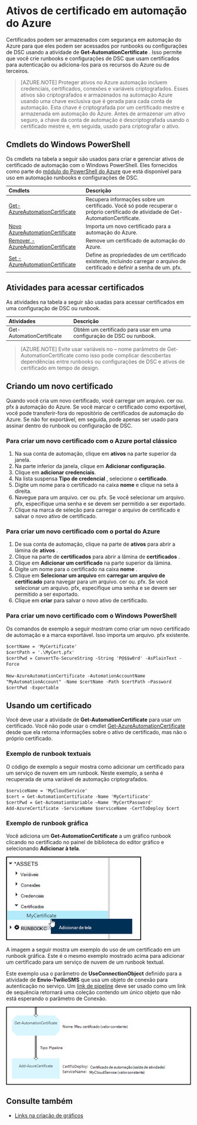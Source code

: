 <properties 
   pageTitle="Ativos no Azure automação de certificado | Microsoft Azure"
   description="Certificados podem ser armazenados com segurança em automação do Azure para que eles podem ser acessados por runbooks ou configurações de DSC para autenticar Azure e recursos de terceiros.  Este artigo explica os detalhes de certificados e como trabalhar com eles em textuais e gráfica de criação."
   services="automation"
   documentationCenter=""
   authors="mgoedtel"
   manager="stevenka"
   editor="tysonn" />
<tags 
   ms.service="automation"
   ms.devlang="na"
   ms.topic="article"
   ms.tgt_pltfrm="na"
   ms.workload="infrastructure-services"
   ms.date="02/23/2016"
   ms.author="magoedte;bwren" />

# <a name="certificate-assets-in-azure-automation"></a>Ativos de certificado em automação do Azure

Certificados podem ser armazenados com segurança em automação do Azure para que eles podem ser acessados por runbooks ou configurações de DSC usando a atividade de **Get-AutomationCertificate** . Isso permite que você crie runbooks e configurações de DSC que usam certificados para autenticação ou adiciona-los para os recursos do Azure ou de terceiros.

>[AZURE.NOTE] Proteger ativos no Azure automação incluem credenciais, certificados, conexões e variáveis criptografados. Esses ativos são criptografados e armazenados na automação Azure usando uma chave exclusiva que é gerada para cada conta de automação. Esta chave é criptografada por um certificado mestre e armazenada em automação do Azure. Antes de armazenar um ativo seguro, a chave da conta de automação é descriptografada usando o certificado mestre e, em seguida, usado para criptografar o ativo.

## <a name="windows-powershell-cmdlets"></a>Cmdlets do Windows PowerShell

Os cmdlets na tabela a seguir são usados para criar e gerenciar ativos de certificado de automação com o Windows PowerShell. Eles fornecidos como parte do [módulo do PowerShell do Azure](../powershell-install-configure.md) que está disponível para uso em automação runbooks e configurações de DSC.

|Cmdlets|Descrição|
|:---|:---|
|[Get-AzureAutomationCertificate](http://msdn.microsoft.com/library/dn913765.aspx)|Recupera informações sobre um certificado. Você só pode recuperar o próprio certificado de atividade de Get-AutomationCertificate.|
|[Novo AzureAutomationCertificate](http://msdn.microsoft.com/library/dn913764.aspx)|Importa um novo certificado para a automação do Azure.|
|[Remover - AzureAutomationCertificate](http://msdn.microsoft.com/library/dn913773.aspx)|Remove um certificado de automação do Azure.|
|[Set - AzureAutomationCertificate](http://msdn.microsoft.com/library/dn913763.aspx)|Define as propriedades de um certificado existente, incluindo carregar o arquivo de certificado e definir a senha de um. pfx.|

## <a name="activities-to-access-certificates"></a>Atividades para acessar certificados

As atividades na tabela a seguir são usadas para acessar certificados em uma configuração de DSC ou runbook.

|Atividades|Descrição|
|:---|:---|
|Get-AutomationCertificate|Obtém um certificado para usar em uma configuração de DSC ou runbook.|

>[AZURE.NOTE] Evite usar variáveis no – nome parâmetro de Get-AutomationCertificate como isso pode complicar descobertas dependências entre runbooks ou configurações de DSC e ativos de certificado em tempo de design.

## <a name="creating-a-new-certificate"></a>Criando um novo certificado

Quando você cria um novo certificado, você carregar um arquivo. cer ou. pfx à automação do Azure. Se você marcar o certificado como exportável, você pode transferir-fora do repositório de certificados de automação do Azure. Se não for exportável, em seguida, pode apenas ser usado para assinar dentro do runbook ou configuração de DSC.

### <a name="to-create-a-new-certificate-with-the-azure-classic-portal"></a>Para criar um novo certificado com o Azure portal clássico

1. Na sua conta de automação, clique em **ativos** na parte superior da janela.
1. Na parte inferior da janela, clique em **Adicionar configuração**.
1. Clique em **adicionar credenciais**.
2. Na lista suspensa **Tipo de credencial** , selecione o **certificado**.
3. Digite um nome para o certificado na caixa **nome** e clique na seta à direita.
4. Navegue para um arquivo. cer ou. pfx.  Se você selecionar um arquivo. pfx, especifique uma senha e se devem ser permitido a ser exportado.
1. Clique na marca de seleção para carregar o arquivo de certificado e salvar o novo ativo de certificado.


### <a name="to-create-a-new-certificate-with-the-azure-portal"></a>Para criar um novo certificado com o portal do Azure

1. De sua conta de automação, clique na parte de **ativos** para abrir a lâmina de **ativos** .
1. Clique na parte de **certificados** para abrir a lâmina de **certificados** .
1. Clique em **Adicionar um certificado** na parte superior da lâmina.
2. Digite um nome para o certificado na caixa **nome** .
2. Clique em **Selecionar um arquivo** em **carregar um arquivo de certificado** para navegar para um arquivo. cer ou. pfx.  Se você selecionar um arquivo. pfx, especifique uma senha e se devem ser permitido a ser exportado.
1. Clique em **criar** para salvar o novo ativo de certificado.


### <a name="to-create-a-new-certificate-with-windows-powershell"></a>Para criar um novo certificado com o Windows PowerShell

Os comandos de exemplo a seguir mostram como criar um novo certificado de automação e a marca exportável. Isso importa um arquivo. pfx existente.

    $certName = 'MyCertificate'
    $certPath = '.\MyCert.pfx'
    $certPwd = ConvertTo-SecureString -String 'P@$$w0rd' -AsPlainText -Force
    
    New-AzureAutomationCertificate -AutomationAccountName "MyAutomationAccount" -Name $certName -Path $certPath –Password $certPwd -Exportable

## <a name="using-a-certificate"></a>Usando um certificado

Você deve usar a atividade de **Get-AutomationCertificate** para usar um certificado. Você não pode usar o cmdlet [Get-AzureAutomationCertificate](http://msdn.microsoft.com/library/dn913765.aspx) desde que ela retorna informações sobre o ativo de certificado, mas não o próprio certificado.

### <a name="textual-runbook-sample"></a>Exemplo de runbook textuais

O código de exemplo a seguir mostra como adicionar um certificado para um serviço de nuvem em um runbook. Neste exemplo, a senha é recuperada de uma variável de automação criptografados.

    $serviceName = 'MyCloudService'
    $cert = Get-AutomationCertificate -Name 'MyCertificate'
    $certPwd = Get-AutomationVariable –Name 'MyCertPassword'
    Add-AzureCertificate -ServiceName $serviceName -CertToDeploy $cert

### <a name="graphical-runbook-sample"></a>Exemplo de runbook gráfica

Você adiciona um **Get-AutomationCertificate** a um gráfico runbook clicando no certificado no painel de biblioteca do editor gráfico e selecionando **Adicionar à tela**.

![](media/automation-certificates/certificate-add-canvas.png)

A imagem a seguir mostra um exemplo do uso de um certificado em um runbook gráfica.  Este é o mesmo exemplo mostrado acima para adicionar um certificado para um serviço de nuvem de um runbook textual.  

Este exemplo usa o parâmetro de **UseConnectionObject** definido para a atividade de **Envio-TwilioSMS** que usa um objeto de conexão para autenticação no serviço.  Um [link de pipeline](automation-graphical-authoring-intro.md#links-and-workflow) deve ser usado como um link de sequência retornará uma coleção contendo um único objeto que não está esperando o parâmetro de Conexão.

![](media/automation-certificates/add-certificate.png)


## <a name="see-also"></a>Consulte também

- [Links na criação de gráficos](automation-graphical-authoring-intro.md#links-and-workflow) 
